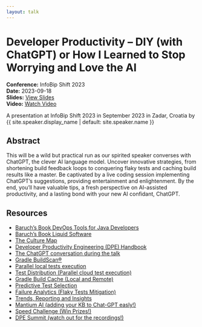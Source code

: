 ```yaml
---
layout: talk
---
```


<!-- Source: https://noti.st/jbaruch/YGW5XP/developer-productivity-diy-with-chatgpt-or-how-i-learned-to-stop-worrying-and-love-the-ai -->
# Developer Productivity – DIY (with ChatGPT) or How I Learned to Stop Worrying and Love the AI

**Conference:** InfoBip Shift 2023  
**Date:** 2023-09-18  
**Slides:** [View Slides](https://drive.google.com/file/d/1meKRUJZ7l2gNZZkTaM077LmEF5sAwTVN/view)  
**Video:** [Watch Video](https://www.youtube.com/watch?v=McohNfG7RXg)  

A presentation at InfoBip Shift 2023 in
                    September 2023 in
                    Zadar, Croatia by 
                    {{ site.speaker.display_name | default: site.speaker.name }}

## Abstract

This will be a wild but practical run as our spirited speaker converses with ChatGPT, the clever AI language model. Uncover innovative strategies, from shortening build feedback loops to conquering flaky tests and caching build results like a master. Be captivated by a live coding session implementing ChatGPT’s suggestions, providing entertainment and enlightenment. By the end, you’ll have valuable tips, a fresh perspective on AI-assisted productivity, and a lasting bond with your new AI confidant, ChatGPT.

## Resources

- [Baruch’s Book DevOps Tools for Java Developers](https://amzn.to/3OWsgTP)
- [Baruch’s Book Liquid Software](https://amzn.to/47AoDug)
- [The Culture Map](https://amzn.to/3OX0Pct)
- [Developer Productivity Engineering (DPE) Handbook](https://gradle.com/developer-productivity-engineering/handbook/)
- [The ChatGPT conversation during the talk](https://chat.openai.com/share/a43d14f3-ea92-41e7-abb8-07a6f1bd26cb)
- [Gradle BuildScan®](https://scans.gradle.com/)
- [Parallel local tests execution](https://docs.gradle.org/current/userguide/performance.html#parallel_execution)
- [Test Distribution (Parallel cloud test execution)](https://gradle.com/gradle-enterprise-solutions/test-distribution/)
- [Gradle Build Cache (Local and Remote)](https://docs.gradle.org/current/userguide/build_cache.html)
- [Predictive Test Selection](https://gradle.com/gradle-enterprise-solutions/predictive-test-selection/)
- [Failure Analytics (Flaky Tests Mitigation)](https://gradle.com/gradle-enterprise-solutions/failure-analytics/)
- [Trends, Reporting and Insights](https://gradle.com/gradle-enterprise-solutions/management-reporting-and-insights/)
- [Mantium AI (adding your KB to Chat-GPT easly!)](https://mantiumai.com/)
- [Speed Challenge (Win Prizes!)](https://gradle.com/gradle-enterprise-solutions/management-reporting-and-insights/)
- [DPE Summit (watch out for the recordings!)](https://dpesummit.com/)
